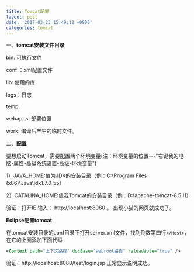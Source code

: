 ```yaml
---
title: Tomcat配置
layout: post
date: '2017-03-25 15:49:12 +0800'
categories: tomcat
---
```



一、**tomcat安装文件目录**

bin: 可执行文件

conf ：xml配置文件

lib: 使用的库

logs：日志

temp:

webapps: 部署位置

work: 编译后产生的临时文件。


二、**配置**

要想启动Tomcat，需要配置两个环境变量(注：环境变量的位置---"右键我的电脑-属性-高级系统设置-高级-环境变量")

1）JAVA_HOME:值为JDK的安装目录（例：C:\Program Files (x86)\Java\jdk1.7.0_55）

2）CATALINA_HOME:值我Tomcat的安装目录（例：D:\apache-tomcat-8.5.11）

验证：打开IE 输入： http://localhost:8080 。 出现小猫的网页就成功了。

**Eclipse配置tomcat**

在tomcat安装目录的conf目录下打开server.xml文件，找到倒数第四行`</Host>`，在它的上面添加下面代码

```xml
<Context path="上下文路径" docBase="webroot路径" reloadable="true" />
```

验证：http://localhost:8080/test/login.jsp 正常显示说明成功。

